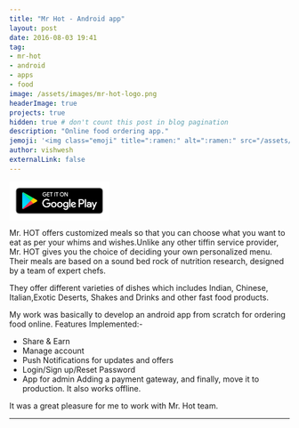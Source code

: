 ```yaml
---
title: "Mr Hot - Android app"
layout: post
date: 2016-08-03 19:41
tag: 
- mr-hot
- android
- apps
- food
image: /assets/images/mr-hot-logo.png
headerImage: true
projects: true
hidden: true # don't count this post in blog pagination
description: "Online food ordering app."
jemoji: '<img class="emoji" title=":ramen:" alt=":ramen:" src="/assets/images/mr-hot-logo.png" height="20" width="20" align="absmiddle">'
author: vishwesh
externalLink: false
---
```


<a href="http://bit.ly/mr-hot-app" target="_blank">
  <img width="180" height="70" border="0" align="center"  src="/assets/images/play-store.png"/>
</a>

Mr. HOT offers customized meals so that you can choose what you want to eat as per your whims and wishes.Unlike any other tiffin service provider, Mr. HOT gives you the choice of deciding your own personalized menu. Their meals are based on a sound bed rock of nutrition research, designed by a team of expert chefs.

They offer different varieties of dishes which includes Indian, Chinese, Italian,Exotic Deserts, Shakes and Drinks and other fast food products.

My work was basically to develop an android app from scratch for ordering food online.
Features Implemented:-
- Share & Earn
- Manage account
- Push Notifications for updates and offers
- Login/Sign up/Reset Password
- App for admin
Adding a payment gateway, and finally, move it to production. It also works offline. 

It was a great pleasure for me to work with Mr. Hot team. 


---